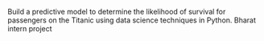 Build a predictive model to determine the likelihood of survival for passengers on the Titanic using data science techniques in Python.
Bharat intern project 
